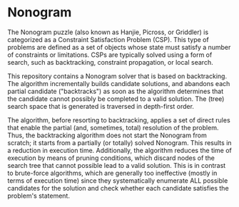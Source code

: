 # Nonogram

The Nonogram puzzle (also known as Hanjie, Picross, or Griddler) is categorized as a Constraint Satisfaction Problem (CSP).
This type of problems are defined as a set of objects whose state must satisfy a number of constraints or limitations.
CSPs are typically solved using a form of search, such as backtracking, constraint propagation, or local search.

This repository contains a Nonogram solver that is based on backtracking. The algorithm incrementally builds candidate
solutions, and abandons each partial candidate ("backtracks") as soon as the algorithm determines that the candidate cannot
possibly be completed to a valid solution. The (tree) search space that is generated is traversed in depth-first order.

The algorithm, before resorting to backtracking, applies a set of direct rules that enable the partial (and, sometimes,
total) resolution of the problem. Thus, the backtracking algorithm does not start the Nonogram from scratch; it starts
from a partially (or totally) solved Nonogram. This results in a reduction in execution time. Additionally, the algorithm
reduces the time of execution by means of pruning conditions, which discard nodes of the search tree that cannot possible
lead to a valid solution. This is in contrast to brute-force algorithms, which are generally too ineffective (mostly in
terms of execution time) since they systematically enumerate ALL possible candidates for the solution and check whether
each candidate satisfies the problem's statement.
